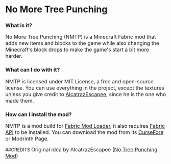 # No More Tree Punching

### What is it?
<p><font size = 3> No More Tree Punching (NMTP) is a Minecraft Fabric mod that adds new items and blocks to the game while also changing the
Minecraft's block drops to make the game's start a bit more harder. </font> </p>

### What can I do with it?
<p><font size=3> NMTP is licensed under MIT License, a free and open-source license. 
You can use everything in the project, except the textures unless you give credit to <a href="http://www.alcatrazescapee.com/">AlcatrazEscapee</a>, since 
he is the one who made them. </font> </p>

### How can I install the mod?
<font size = 3>NMTP is a mod build for <a href="https://fabricmc.net/">Fabric Mod Loader</a>, it also requires <a href="https://www.curseforge.com/minecraft/mc-mods/fabric-api">Fabric API</a> to be installed. You can download the mod from its <a href="">CurseFore</a> or Modrinth Page.</font>

##CREDITS
<font size=3>Original idea by AlcatrazEscapee (<a href="https://www.curseforge.com/minecraft/mc-mods/no-tree-punching">No Tree Punching Mod</a>)</font>



